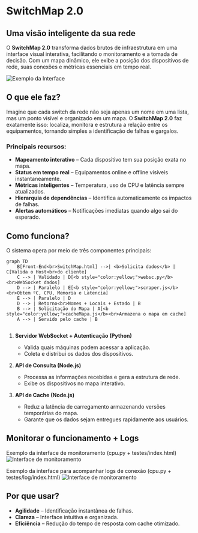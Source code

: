 # SwitchMap 2.0

## Uma visão inteligente da sua rede
O **SwitchMap 2.0** transforma dados brutos de infraestrutura em uma interface visual interativa, facilitando o monitoramento e a tomada de decisão. Com um mapa dinâmico, ele exibe a posição dos dispositivos de rede, suas conexões e métricas essenciais em tempo real.

![Exemplo da Interface](https://i.ibb.co/kszPr3S0/Captura-de-tela-2025-03-24-122716.png)

## O que ele faz?
Imagine que cada switch da rede não seja apenas um nome em uma lista, mas um ponto visível e organizado em um mapa. O **SwitchMap 2.0** faz exatamente isso: localiza, monitora e estrutura a relação entre os equipamentos, tornando simples a identificação de falhas e gargalos.

### Principais recursos:
- **Mapeamento interativo** – Cada dispositivo tem sua posição exata no mapa.
- **Status em tempo real** – Equipamentos online e offline visíveis instantaneamente.
- **Métricas inteligentes** – Temperatura, uso de CPU e latência sempre atualizados.
- **Hierarquia de dependências** – Identifica automaticamente os impactos de falhas.
- **Alertas automáticos** – Notificações imediatas quando algo sai do esperado.

## Como funciona?
O sistema opera por meio de três componentes principais:


```mermaid
graph TD
    B[Front-End<br>SwitchMap.html] -->| <b>Solicita dados</b> | C[Valida o Host<br>do cliente]
    C --> | Validado | D[<b style="color:yellow;">websc.py</b><br>WebSocket dados]
    D --> | Paralelo | E[<b style="color:yellow;">scraper.js</b><br>Obtem ºC, CPU, Memoria e Latencia]
    E --> | Paralelo | D
    D --> | Retorno<br>Nomes + Locais + Estado | B
    B --> | Solicitação do Mapa | A[<b style="color:yellow;">cacheMapa.js</b><br>Armazena o mapa em cache]
    A --> | Servido pelo cache | B
    
```

1. **Servidor WebSocket + Autenticação (Python)**
   - Valida quais máquinas podem acessar a aplicação.
   - Coleta e distribui os dados dos dispositivos.

2. **API de Consulta (Node.js)**
   - Processa as informações recebidas e gera a estrutura de rede.
   - Exibe os dispositivos no mapa interativo.

3. **API de Cache (Node.js)**
   - Reduz a latência de carregamento armazenando versões temporárias do mapa.
   - Garante que os dados sejam entregues rapidamente aos usuários.

## Monitorar o funcionamento + Logs

Exemplo da interface de monitoramento (cpu.py + testes/index.html)
![Interface de monitoramento](https://i.ibb.co/5WkgYzj4/Captura-de-tela-2025-03-31-122225.png)

Exemplo da interface para acompanhar logs de conexão (cpu.py + testes/log/index.html)
![Interface de monitoramento](https://i.ibb.co/bj8xNd4y/Captura-de-tela-2025-03-31-125956.png)

## Por que usar?
- **Agilidade** – Identificação instantânea de falhas.
- **Clareza** – Interface intuitiva e organizada.
- **Eficiência** – Redução do tempo de resposta com cache otimizado.
